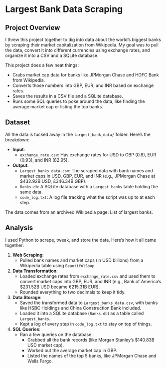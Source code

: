 # Largest Bank Data Scraping

## Project Overview

I threw this project together to dig into data about the world’s biggest banks by scraping their market capitalization from Wikipedia. My goal was to pull the data, convert it into different currencies using exchange rates, and organize it into a CSV and a SQLite database.

This project does a few neat things:

- Grabs market cap data for banks like JPMorgan Chase and HDFC Bank from Wikipedia.
- Converts those numbers into GBP, EUR, and INR based on exchange rates.
- Saves the results in a CSV file and a SQLite database.
- Runs some SQL queries to poke around the data, like finding the average market cap or listing the top banks.

## Dataset

All the data is tucked away in the `largest_bank_data/` folder. Here’s the breakdown:

- **Input**:
  - `exchange_rate.csv`: Has exchange rates for USD to GBP (0.8), EUR (0.93), and INR (82.95).
- **Output**:
  - `Largest_banks_data.csv`: The scraped data with bank names and market caps in USD, GBP, EUR, and INR (e.g., JPMorgan Chase at $432.92B USD, £346.34B GBP).
  - `Banks.db`: A SQLite database with a `Largest_banks` table holding the same data.
  - `code_log.txt`: A log file tracking what the script was up to at each step.

The data comes from an archived Wikipedia page: List of largest banks.

## Analysis

I used Python to scrape, tweak, and store the data. Here’s how it all came together:

1. **Web Scraping**:
   - Pulled bank names and market caps (in USD billions) from a Wikipedia table using `BeautifulSoup`.
2. **Data Transformation**:
   - Loaded exchange rates from `exchange_rate.csv` and used them to convert market caps into GBP, EUR, and INR (e.g., Bank of America’s $231.52B USD became €215.31B EUR).
   - Rounded everything to two decimals to keep it tidy.
3. **Data Storage**:
   - Saved the transformed data to `Largest_banks_data.csv`, with banks like HSBC Holdings and China Construction Bank included.
   - Loaded it into a SQLite database (`Banks.db`) as a table called `Largest_banks`.
   - Kept a log of every step in `code_log.txt` to stay on top of things.
4. **SQL Queries**:
   - Ran a few queries on the database:
     - Grabbed all the bank records (like Morgan Stanley’s $140.83B USD market cap).
     - Worked out the average market cap in GBP.
     - Listed the names of the top 5 banks, like JPMorgan Chase and Wells Fargo.
